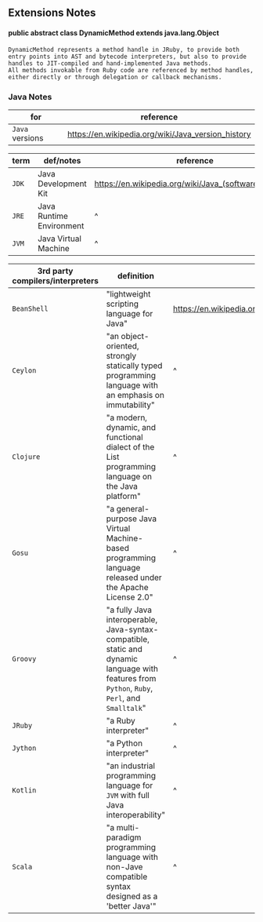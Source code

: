 


## Extensions Notes

#### public abstract class DynamicMethod extends java.lang.Object
```
DynamicMethod represents a method handle in JRuby, to provide both entry points into AST and bytecode interpreters, but also to provide handles to JIT-compiled and hand-implemented Java methods.
All methods invokable from Ruby code are referenced by method handles, either directly or through delegation or callback mechanisms.
```

### Java Notes

| for | reference |
| ---- | ------- |
| `Java` versions | https://en.wikipedia.org/wiki/Java_version_history |

| term | def/notes | reference |
| ---- | ----- | -------- |
| `JDK` | Java Development Kit | https://en.wikipedia.org/wiki/Java_(software_platform) |
| `JRE` | Java Runtime Environment | ^ |
| `JVM` | Java Virtual Machine | ^ |

| 3rd party compilers/interpreters | definition | reference |
| -------- | -------- | ------ |
| `BeanShell` | "lightweight scripting language for Java" | https://en.wikipedia.org/wiki/Java_(software_platform) |
| `Ceylon`    | "an object-oriented, strongly statically typed programming language with an emphasis on immutability" | ^ |
| `Clojure`   | "a modern, dynamic, and functional dialect of the List programming language on the Java platform" | ^ |
| `Gosu`      | "a general-purpose Java Virtual Machine-based programming language released under the Apache License 2.0" | ^ |
| `Groovy`    | "a fully Java interoperable, Java-syntax-compatible, static and dynamic language with features from `Python`, `Ruby`, `Perl`, and `Smalltalk`" | ^ |
| `JRuby`     | "a Ruby interpreter" | ^ |
| `Jython`    | "a Python interpreter" | ^ |
| `Kotlin`    | "an industrial programming language for `JVM` with full Java interoperability" | ^ |
| `Scala`     | "a multi-paradigm programming language with non-Jave compatible syntax designed as a 'better Java'" | ^ |
